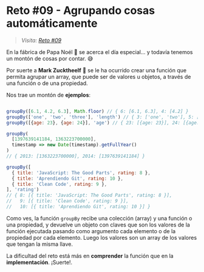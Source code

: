 # Reto #09 - Agrupando cosas automáticamente

> _Visita: [Reto #09](https://2021.adventjs.dev/challenges/09)_

En la fábrica de Papa Noél 🎅 se acerca el día especial... y todavía
tenemos un montón de cosas por contar. 😅

Por suerte a **Mark Zucktheelf** 🧝 se le ha ocurrido crear una función que
permita agrupar un array, que puede ser de valores u objetos, a través
de una función o de una propiedad.

Nos trae un montón de **ejemplos**:

```javascript

groupBy([6.1, 4.2, 6.3], Math.floor) // { 6: [6.1, 6.3], 4: [4.2] }
groupBy(['one', 'two', 'three'], 'length') // { 3: ['one', 'two'], 5: ['three'] }
groupBy([{age: 23}, {age: 24}], 'age') // { 23: [{age: 23}], 24: [{age: 24}] }

groupBy(
  [1397639141184, 1363223700000],
  timestamp => new Date(timestamp).getFullYear()
)
// { 2013: [1363223700000], 2014: [1397639141184] }

groupBy([
  { title: 'JavaScript: The Good Parts', rating: 8 },
  { title: 'Aprendiendo Git', rating: 10 },
  { title: 'Clean Code', rating: 9 },
], 'rating')
// { 8: [{ title: 'JavaScript: The Good Parts', rating: 8 }],
//   9: [{ title: 'Clean Code', rating: 9 }],
//   10: [{ title: 'Aprendiendo Git', rating: 10 }] }

```

Como ves, la función `groupBy` recibe una colección (array) y una
función o una propiedad, y devuelve un objeto con claves que son
los valores de la función ejecutada pasando como argumento cada
elemento o de la propiedad por cada elemento. Luego los valores
son un array de los valores que tengan la misma llave.

La dificultad del reto está más en **comprender** la función que en la
**implementación**. ¡Suerte!.
